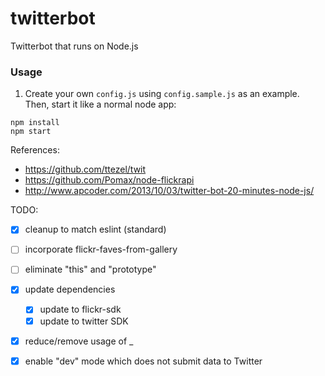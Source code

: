 twitterbot
==========

Twitterbot that runs on Node.js

### Usage
1. Create your own `config.js` using `config.sample.js` as an example. Then, start it like a normal node app:

```
npm install
npm start
```

References:

* https://github.com/ttezel/twit
* https://github.com/Pomax/node-flickrapi
* http://www.apcoder.com/2013/10/03/twitter-bot-20-minutes-node-js/


TODO:
- [x] cleanup to match eslint (standard)
- [ ] incorporate flickr-faves-from-gallery
- [ ] eliminate "this" and "prototype"
- [x] update dependencies
  - [x] update to flickr-sdk
  - [x] update to twitter SDK
- [x] reduce/remove usage of _
- [x] enable "dev" mode which does not submit data to Twitter

